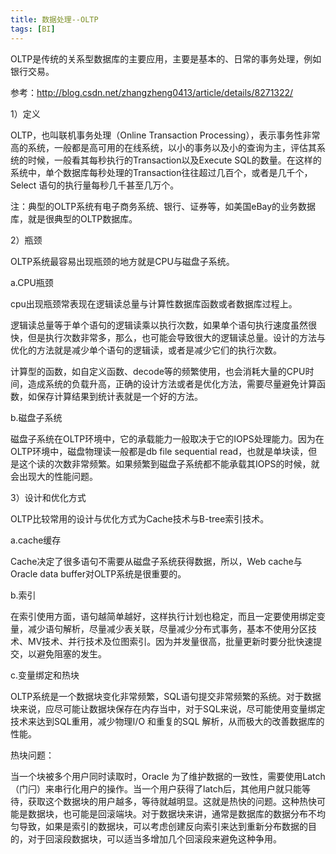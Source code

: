```yaml
---
title: 数据处理--OLTP
tags: [BI]
---
```


OLTP是传统的关系型数据库的主要应用，主要是基本的、日常的事务处理，例如银行交易。

参考：http://blog.csdn.net/zhangzheng0413/article/details/8271322/

1）定义

OLTP，也叫联机事务处理（Online Transaction Processing），表示事务性非常高的系统，一般都是高可用的在线系统，以小的事务以及小的查询为主，评估其系统的时候，一般看其每秒执行的Transaction以及Execute SQL的数量。在这样的系统中，单个数据库每秒处理的Transaction往往超过几百个，或者是几千个，Select 语句的执行量每秒几千甚至几万个。

注：典型的OLTP系统有电子商务系统、银行、证券等，如美国eBay的业务数据库，就是很典型的OLTP数据库。

2）瓶颈

OLTP系统最容易出现瓶颈的地方就是CPU与磁盘子系统。

a.CPU瓶颈

cpu出现瓶颈常表现在逻辑读总量与计算性数据库函数或者数据库过程上。

逻辑读总量等于单个语句的逻辑读乘以执行次数，如果单个语句执行速度虽然很快，但是执行次数非常多，那么，也可能会导致很大的逻辑读总量。设计的方法与优化的方法就是减少单个语句的逻辑读，或者是减少它们的执行次数。

计算型的函数，如自定义函数、decode等的频繁使用，也会消耗大量的CPU时间，造成系统的负载升高，正确的设计方法或者是优化方法，需要尽量避免计算函数，如保存计算结果到统计表就是一个好的方法。

b.磁盘子系统

磁盘子系统在OLTP环境中，它的承载能力一般取决于它的IOPS处理能力。因为在OLTP环境中，磁盘物理读一般都是db file sequential read，也就是单块读，但是这个读的次数非常频繁。如果频繁到磁盘子系统都不能承载其IOPS的时候，就会出现大的性能问题。

3）设计和优化方式

OLTP比较常用的设计与优化方式为Cache技术与B-tree索引技术。

a.cache缓存

Cache决定了很多语句不需要从磁盘子系统获得数据，所以，Web cache与Oracle data buffer对OLTP系统是很重要的。

b.索引

在索引使用方面，语句越简单越好，这样执行计划也稳定，而且一定要使用绑定变量，减少语句解析，尽量减少表关联，尽量减少分布式事务，基本不使用分区技术、MV技术、并行技术及位图索引。因为并发量很高，批量更新时要分批快速提交，以避免阻塞的发生。

c.变量绑定和热块

OLTP系统是一个数据块变化非常频繁，SQL语句提交非常频繁的系统。对于数据块来说，应尽可能让数据块保存在内存当中，对于SQL来说，尽可能使用变量绑定技术来达到SQL重用，减少物理I/O 和重复的SQL 解析，从而极大的改善数据库的性能。

热块问题：

当一个块被多个用户同时读取时，Oracle 为了维护数据的一致性，需要使用Latch（门闩）来串行化用户的操作。当一个用户获得了latch后，其他用户就只能等待，获取这个数据块的用户越多，等待就越明显。这就是热快的问题。这种热快可能是数据块，也可能是回滚端块。对于数据块来讲，通常是数据库的数据分布不均匀导致，如果是索引的数据块，可以考虑创建反向索引来达到重新分布数据的目的，对于回滚段数据块，可以适当多增加几个回滚段来避免这种争用。